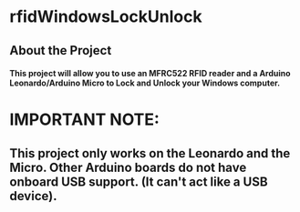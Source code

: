 # rfidWindowsLockUnlock
## About the Project
#### This project will allow you to use an MFRC522 RFID reader and a Arduino Leonardo/Arduino Micro to Lock and Unlock your Windows computer.
#
# IMPORTANT NOTE: 
## This project only works on the Leonardo and the Micro. Other Arduino boards do not have onboard USB support. (It can't act like a USB device).